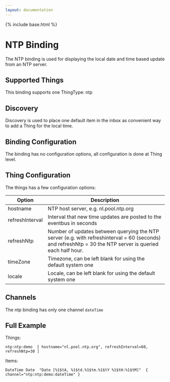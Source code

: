 ```yaml
---
layout: documentation
---
```


{% include base.html %}

# NTP Binding
 
The NTP binding is used for displaying the local date and time based update from an NTP server.
 
## Supported Things
 
This binding supports one ThingType: ntp
 
## Discovery
 
Discovery is used to place one default item in the inbox as convenient way to add a Thing for the local time.
 
## Binding Configuration
 
The binding has no configuration options, all configuration is done at Thing level.
 
## Thing Configuration
 
The things has a few configuration options:

| Option |  Description  |
|-----------------|--------------------------------------------------- |
| hostname | NTP host server, e.g. nl.pool.ntp.org |
| refreshInterval | Interval that new time updates are posted to the eventbus in seconds |
| refreshNtp | Number of updates between querying the NTP server (e.g. with refreshinterval = 60 (seconds) and refreshNtp = 30 the NTP server is queried each half hour. |
| timeZone | Timezone, can be left blank for using the default system one |
| locale | Locale, can be left blank for using the default system one |

 
## Channels
 
The ntp binding has only one channel  `dateTime`
 
 
## Full Example
 
Things:

```
ntp:ntp:demo  [ hostname="nl.pool.ntp.org", refreshInterval=60, refreshNtp=30 ]
```
Items:

```
DateTime Date  "Date [%1$tA, %1$td.%1$tm.%1$tY %1$tH:%1$tM]"  { channel="ntp:ntp:demo:dateTime" }
```
